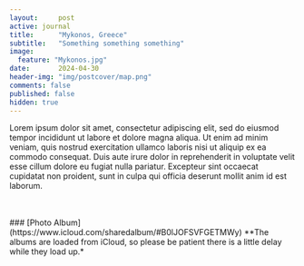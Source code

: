 ```yaml
---
layout:     post
active: journal
title:      "Mykonos, Greece"
subtitle:   "Something something something"
image:
  feature: "Mykonos.jpg"
date:       2024-04-30
header-img: "img/postcover/map.png"
comments: false
published: false
hidden: true
---
```


Lorem ipsum dolor sit amet, consectetur adipiscing elit, sed do eiusmod tempor incididunt ut labore et dolore magna aliqua. Ut enim ad minim veniam, quis nostrud exercitation ullamco laboris nisi ut aliquip ex ea commodo consequat. Duis aute irure dolor in reprehenderit in voluptate velit esse cillum dolore eu fugiat nulla pariatur. Excepteur sint occaecat cupidatat non proident, sunt in culpa qui officia deserunt mollit anim id est laborum.

<br>
<br>
### [Photo Album](https://www.icloud.com/sharedalbum/#B0lJOFSVFGETMWy) 
**The albums are loaded from iCloud, so please be patient there is a little delay while they load up.*
